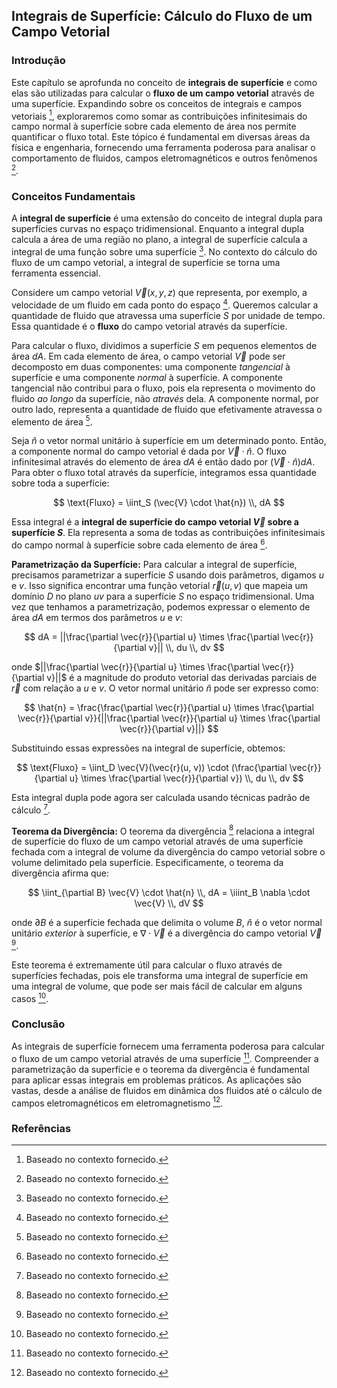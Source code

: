 ## Integrais de Superfície: Cálculo do Fluxo de um Campo Vetorial

### Introdução
Este capítulo se aprofunda no conceito de **integrais de superfície** e como elas são utilizadas para calcular o **fluxo de um campo vetorial** através de uma superfície. Expandindo sobre os conceitos de integrais e campos vetoriais [^1], exploraremos como somar as contribuições infinitesimais do campo normal à superfície sobre cada elemento de área nos permite quantificar o fluxo total. Este tópico é fundamental em diversas áreas da física e engenharia, fornecendo uma ferramenta poderosa para analisar o comportamento de fluidos, campos eletromagnéticos e outros fenômenos [^1].

### Conceitos Fundamentais

A **integral de superfície** é uma extensão do conceito de integral dupla para superfícies curvas no espaço tridimensional.  Enquanto a integral dupla calcula a área de uma região no plano, a integral de superfície calcula a integral de uma função sobre uma superfície [^1]. No contexto do cálculo do fluxo de um campo vetorial, a integral de superfície se torna uma ferramenta essencial.

Considere um campo vetorial $\vec{V}(x, y, z)$ que representa, por exemplo, a velocidade de um fluido em cada ponto do espaço [^1]. Queremos calcular a quantidade de fluido que atravessa uma superfície $S$ por unidade de tempo. Essa quantidade é o **fluxo** do campo vetorial através da superfície.

Para calcular o fluxo, dividimos a superfície $S$ em pequenos elementos de área $dA$. Em cada elemento de área, o campo vetorial $\vec{V}$ pode ser decomposto em duas componentes: uma componente *tangencial* à superfície e uma componente *normal* à superfície. A componente tangencial não contribui para o fluxo, pois ela representa o movimento do fluido *ao longo* da superfície, não *através* dela. A componente normal, por outro lado, representa a quantidade de fluido que efetivamente atravessa o elemento de área [^1].

Seja $\hat{n}$ o vetor normal unitário à superfície em um determinado ponto. Então, a componente normal do campo vetorial é dada por $\vec{V} \cdot \hat{n}$. O fluxo infinitesimal através do elemento de área $dA$ é então dado por $(\vec{V} \cdot \hat{n}) dA$. Para obter o fluxo total através da superfície, integramos essa quantidade sobre toda a superfície:

$$ \text{Fluxo} = \iint_S (\vec{V} \cdot \hat{n}) \\, dA $$

Essa integral é a **integral de superfície do campo vetorial $\vec{V}$ sobre a superfície $S$**. Ela representa a soma de todas as contribuições infinitesimais do campo normal à superfície sobre cada elemento de área [^1].

**Parametrização da Superfície:** Para calcular a integral de superfície, precisamos parametrizar a superfície $S$ usando dois parâmetros, digamos $u$ e $v$. Isso significa encontrar uma função vetorial $\vec{r}(u, v)$ que mapeia um domínio $D$ no plano $uv$ para a superfície $S$ no espaço tridimensional. Uma vez que tenhamos a parametrização, podemos expressar o elemento de área $dA$ em termos dos parâmetros $u$ e $v$:

$$ dA = ||\frac{\partial \vec{r}}{\partial u} \times \frac{\partial \vec{r}}{\partial v}|| \\, du \\, dv $$

onde $||\frac{\partial \vec{r}}{\partial u} \times \frac{\partial \vec{r}}{\partial v}||$ é a magnitude do produto vetorial das derivadas parciais de $\vec{r}$ com relação a $u$ e $v$.  O vetor normal unitário $\hat{n}$ pode ser expresso como:

$$ \hat{n} = \frac{\frac{\partial \vec{r}}{\partial u} \times \frac{\partial \vec{r}}{\partial v}}{||\frac{\partial \vec{r}}{\partial u} \times \frac{\partial \vec{r}}{\partial v}||} $$

Substituindo essas expressões na integral de superfície, obtemos:

$$ \text{Fluxo} = \iint_D \vec{V}(\vec{r}(u, v)) \cdot (\frac{\partial \vec{r}}{\partial u} \times \frac{\partial \vec{r}}{\partial v}) \\, du \\, dv $$

Esta integral dupla pode agora ser calculada usando técnicas padrão de cálculo [^1].

**Teorema da Divergência:** O teorema da divergência [^1] relaciona a integral de superfície do fluxo de um campo vetorial através de uma superfície fechada com a integral de volume da divergência do campo vetorial sobre o volume delimitado pela superfície.  Especificamente, o teorema da divergência afirma que:

$$ \iint_{\partial B} \vec{V} \cdot \hat{n} \\, dA = \iiint_B \nabla \cdot \vec{V} \\, dV $$

onde $\partial B$ é a superfície fechada que delimita o volume $B$, $\hat{n}$ é o vetor normal unitário *exterior* à superfície, e $\nabla \cdot \vec{V}$ é a divergência do campo vetorial $\vec{V}$ [^1].

Este teorema é extremamente útil para calcular o fluxo através de superfícies fechadas, pois ele transforma uma integral de superfície em uma integral de volume, que pode ser mais fácil de calcular em alguns casos [^1].

### Conclusão

As integrais de superfície fornecem uma ferramenta poderosa para calcular o fluxo de um campo vetorial através de uma superfície [^1]. Compreender a parametrização da superfície e o teorema da divergência é fundamental para aplicar essas integrais em problemas práticos. As aplicações são vastas, desde a análise de fluidos em dinâmica dos fluidos até o cálculo de campos eletromagnéticos em eletromagnetismo [^1].

### Referências
[^1]: Baseado no contexto fornecido.

<!-- END -->